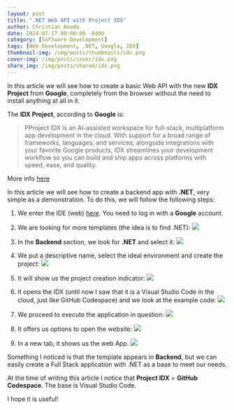 ```yaml
---
layout: post
title: ".NET Web API with Project IDX"
author: Christian Amado
date: 2024-07-17 00:00:00 -0400
category: [Software Development]
tags: [Web Development, .NET, Google, IDX]
thumbnail-img: /img/posts/thumbnails/idx.png
cover-img: /img/posts/cover/idx.png
share_img: /img/posts/shared/idx.png
---
```


In this article we will see how to create a basic Web API with the new **IDX Project** from **Google**, completely from the browser without the need to install anything at all in it.

The **IDX Project**, according to **Google** is:  
> PProject IDX is an AI-assisted workspace for full-stack, multiplatform app development in the cloud.
> With support for a broad range of frameworks, languages, and services, alongside integrations with your favorite Google products, IDX streamlines your development workflow so you can build and ship apps across platforms with speed, ease, and quality.  

More info [here](https://idx.dev/)

<!--more-->

In this article we will see how to create a backend app with **.NET**, very simple as a demonstration. To do this, we will follow the following steps:

1. We enter the IDE (web) [here](https://idx.google.com/?pli=1). You need to log in with a **Google** account.  

2. We are looking for more templates (the idea is to find .NET):
![](https://i.ibb.co/ZWH4KVc/idx-1.png)

3. In the **Backend** section, we look for **.NET** and select it:
![](https://i.ibb.co/w0WTPFy/idx-2.png)

4. We put a descriptive name, select the ideal environment and create the project:
![](https://i.ibb.co/WcJ8hx2/idx-3.png)

5. It will show us the project creation indicator:
![](https://i.ibb.co/Stb8CYR/idx-4.png)

6. It opens the IDX (until now I saw that it is a Visual Studio Code in the cloud, just like GitHub Codespace) and we look at the example code:
![](https://i.ibb.co/zQjNKYp/idx-5.png)

7. We proceed to execute the application in question:
![](https://i.ibb.co/r6CNSTQ/idx-6.png)

8. It offers us options to open the website:
![](https://i.ibb.co/yFQkkGD/idx-7.png)

9. In a new tab, it shows us the web App.
![](https://i.ibb.co/ngHNgCv/idx-8.png)

Something I noticed is that the template appears in **Backend**, but we can easily create a Full Stack application with .NET as a base to meet our needs.

At the time of writing this article I notice that **Project IDX** = **GitHub Codespace**. The base is Visual Studio Code.

I hope it is useful!